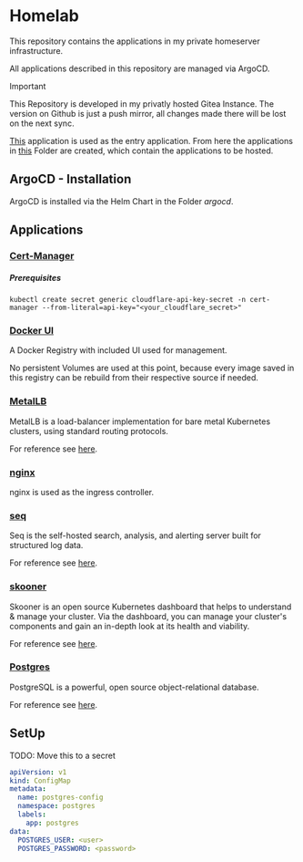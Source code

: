 # Homelab
This repository contains the applications in my private homeserver infrastructure.

All applications described in this repository are managed via ArgoCD.

> [!IMPORTANT]
> This Repository is developed in my privatly hosted Gitea Instance.
> The version on Github is just a push mirror, all changes made there will be lost on the next sync.

[This](applications.yaml) application is used as the entry application.
From here the applications in [this](/applications/) Folder are created,
which contain the applications to be hosted.

## ArgoCD - Installation
ArgoCD is installed via the Helm Chart in the Folder _argocd_.


## Applications

### [Cert-Manager](/applications/cert-manager.yaml)

##### Prerequisites
```kubectl create secret generic cloudflare-api-key-secret -n cert-manager --from-literal=api-key="<your_cloudflare_secret>"```

### [Docker UI](/applications/docker-ui.yaml)
A Docker Registry with included UI used for management.

No persistent Volumes are used at this point, because every image saved in this registry
can be rebuild from their respective source if needed.


### [MetalLB](/applications/metallb.yaml)
MetalLB is a load-balancer implementation for bare metal Kubernetes clusters, using standard routing protocols.

For reference see [here](https://metallb.universe.tf/).

### [nginx](/applications/nginx-ingress.yaml)
nginx is used as the ingress controller.

### [seq](/applications/seq.yaml)
Seq is the self-hosted search, analysis, and alerting server built for structured log data.

For reference see [here](https://datalust.co/seq).

### [skooner](/applications/skooner.yaml)

Skooner is an open source Kubernetes dashboard that helps to understand & manage your cluster.
Via the dashboard, you can manage your cluster's components and gain an in-depth look at its health and viability.

For reference see [here](https://skooner.io/).

### [Postgres](/applications/postgres.yaml)
PostgreSQL is a powerful, open source object-relational database.

For reference see [here](https://www.postgresql.org/).

## SetUp
TODO: Move this to a secret

```yml
apiVersion: v1
kind: ConfigMap
metadata:
  name: postgres-config
  namespace: postgres
  labels:
    app: postgres
data:
  POSTGRES_USER: <user>
  POSTGRES_PASSWORD: <password>
```
